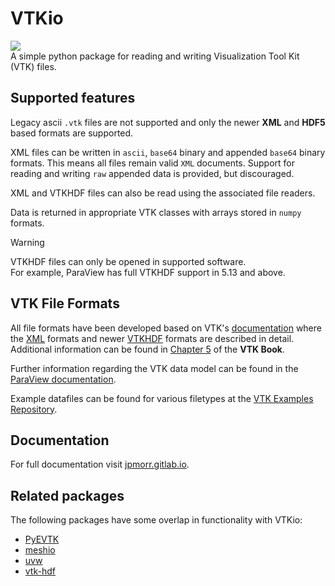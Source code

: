 # VTKio
![](https://img.shields.io/badge/Python-3776AB?style=flat&logo=python&logoColor=white)  
A simple python package for reading and writing Visualization Tool Kit (VTK) files.



## Supported features
Legacy ascii `.vtk` files are not supported and only the newer **XML** and **HDF5** based formats are supported.

XML files can be written in `ascii`, `base64` binary and appended `base64` binary formats. 
This means all files remain valid `XML` documents. 
Support for reading and writing `raw` appended data is provided, but discouraged.

XML and VTKHDF files can also be read using the associated file readers. 

Data is returned in appropriate VTK classes with arrays stored in `numpy` formats. 

> [!WARNING]
> VTKHDF files can only be opened in supported software.  
> For example, ParaView has full VTKHDF support in  5.13 and above.


## VTK File Formats
All file formats have been developed based on VTK's [documentation](https://docs.vtk.org/en/latest/index.html) where 
the [XML](https://docs.vtk.org/en/latest/design_documents/VTKFileFormats.html#xml-file-formats) formats and newer [VTKHDF](https://docs.vtk.org/en/latest/design_documents/VTKFileFormats.html#vtkhdf-file-format) formats are described in detail.
Additional information can be found in [Chapter 5](https://book.vtk.org/en/latest/VTKBook/05Chapter5.html#) of the **VTK Book**.

Further information regarding the VTK data model can be found in the [ParaView documentation](https://docs.paraview.org/en/latest/UsersGuide/understandingData.html#vtk-data-model).

Example datafiles can be found for various filetypes at the [VTK Examples Repository](https://gitlab.kitware.com/vtk/vtk-examples/-/tree/master/src/Testing/Data?ref_type=heads).

## Documentation
For full documentation visit [jpmorr.gitlab.io](https://jpmorr.gitlab.io/vtkio).

## Related packages
The following packages have some overlap in functionality with VTKio: 
 - [PyEVTK](https://github.com/paulo-herrera/PyEVTK)
 - [meshio](https://github.com/nschloe/meshio)
 - [uvw](https://github.com/prs513rosewood/uvw)
 - [vtk-hdf](https://github.com/jmag722/vtk-hdf)